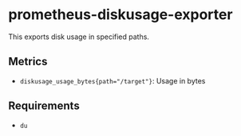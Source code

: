 # prometheus-diskusage-exporter

This exports disk usage in specified paths.

## Metrics

- `diskusage_usage_bytes{path="/target"}`: Usage in bytes

## Requirements

- `du`